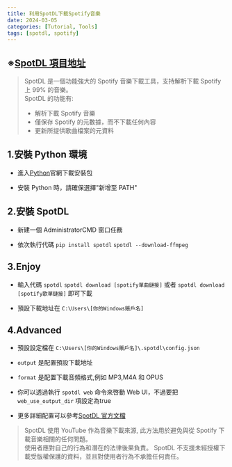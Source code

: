 ```yaml
---
title: 利用SpotDL下載Spotify音樂
date: 2024-03-05
categories: [Tutorial, Tools]
tags: [spotdl, spotify]
---
```


## ※[SpotDL 項目地址](https://github.com/spotDL/spotify-downloader)

>SpotDL 是一個功能強大的 Spotify 音樂下載工具，支持解析下載 Spotify 上 99% 的音樂。  
>SpotDL 的功能有:
>
>- 解析下載 Spotify 音樂
>- 僅保存 Spotify 的元數據，而不下載任何內容
>- 更新所提供歌曲檔案的元資料

## 1.安裝 Python 環境

- 進入[Python](https://www.python.org/downloads/)官網下載安裝包

- 安裝 Python 時，請確保選擇"新增至 PATH"

## 2.安裝 SpotDL

- 新建一個 AdministratorCMD 窗口任務

- 依次執行代碼 `pip install spotdl` `spotdl --download-ffmpeg`

## 3.Enjoy

- 輸入代碼 `spotdl` `spotdl download [spotify單曲鏈接]` 或者 `spotdl download [spotify歌單鏈接]` 即可下載

- 預設下載地址在 ```C:\Users\[你的Windows賬戶名]```

## 4.Advanced

- 預設設定檔在 `C:\Users\[你的Windows賬戶名]\.spotdl\config.json`
  
- `output` 是配置預設下載地址
  
- `format` 是配置下載音頻格式,例如 MP3,M4A 和 OPUS
  
- 你可以透過執行 `spotdl web` 命令來啓動 Web UI，不過要把 `web_use_output_dir` 項設定為true
  
- 更多詳細配置可以參考[SpotDL 官方文檔](https://github.com/spotDL/spotify-downloader/blob/master/docs/usage.md)

>SpotDL 使用 YouTube 作為音樂下載來源, 此方法用於避免與從 Spotify 下載音樂相關的任何問題。  
>使用者應對自己的行為和潛在的法律後果負責。 SpotDL 不支援未經授權下載受版權保護的資料，並且對使用者行為不承擔任何責任。

